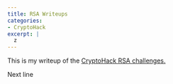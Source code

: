 ```yaml
---
title: RSA Writeups
categories:
- CryptoHack
excerpt: |
  z
---
```


This is my writeup of the [CryptoHack RSA challenges.](https://cryptohack.org/challenges/rsa)


Next line

